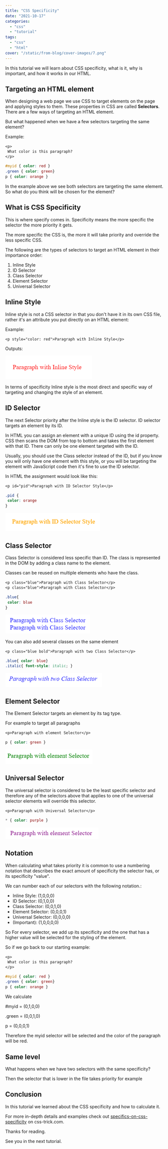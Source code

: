 ```yaml
---
title: "CSS Specificity"
date: "2021-10-17"
categories: 
  - "css"
  - "tutorial"
tags: 
  - "css"
  - "html"
cover: "/static/from-blog/cover-images/7.png"
---
```


In this tutorial we will learn about CSS specificity, what is it, why is important, and how it works in our HTML.

## Targeting an HTML element

When designing a web page we use CSS to target elements on the page and applying styles to them. These properties in CSS are called **Selectors**. There are a few ways of targeting an HTML element.

But what happened when we have a few selectors targeting the same element?

Example:

```markup
<p>
 What color is this paragraph?
</p>
```

```css
#myid { color: red }
.green { color: green}
p { color: orange }
```

In the example above we see both selectors are targeting the same element. So what do you think will be chosen for the element?

## What is CSS Specificity

This is where specify comes in. Specificity means the more specific the selector the more priority it gets.

The more specific the CSS is, the more it will take priority and override the less specific CSS.

The following are the types of selectors to target an HTML element in their importance order:

1. Inline Style
2. ID Selector
3. Class Selector
4. Element Selector
5. Universal Selector

## Inline Style

Inline style is not a CSS selector in that you don't have it in its own CSS file, rather it's an attribute you put directly on an HTML element:

Example:

```markup
<p style="color: red">Paragraph with Inline Style</p>
```

Outputs:

![](/static/from-blog/2021/10/2021-10-17-css-specificity/images/image.png)

In terms of specificity Inline style is the most direct and specific way of targeting and changing the style of an element.

## ID Selector

The next Selector priority after the Inline style is the ID selector. ID selector targets an element by its ID.

In HTML you can assign an element with a unique ID using the id property. CSS then scans the DOM from top to bottom and takes the first element with that ID. There can only be one element targeted with the ID.

Usually, you should use the Class selector instead of the ID, but if you know you will only have one element with this style, or you will be targeting the element with JavaScript code then it's fine to use the ID selector.

In HTML the assignment would look like this:

```markup
<p id="pid">Paragraph with ID Selector Style</p>
```

```css
.pid {
 color: orange
}
```

![](/static/from-blog/2021/10/2021-10-17-css-specificity/images/image-1.png)

## Class Selector

Class Selector is considered less specific than ID. The class is represented in the DOM by adding a class name to the element.

Classes can be reused on multiple elements who have the class.

```markup
<p class="blue">Paragraph with Class Selector</p>
<p class="blue">Paragraph with Class Selector</p>
```

```css
.blue{
 color: blue
}
```

![](/static/from-blog/2021/10/2021-10-17-css-specificity/images/image-2.png)

You can also add several classes on the same element

```markup
<p class="blue bold">Paragraph with two Class Selector</p>
```

```css
.blue{ color: blue}
.italic{ font-style: italic; }
```

![](/static/from-blog/2021/10/2021-10-17-css-specificity/images/image-3.png)

## Element Selector

The Element Selector targets an element by its tag type.

For example to target all paragraphs

```markup
<p>Paragraph with element Selector</p>
```

```css
p { color: green }
```

![](/static/from-blog/2021/10/2021-10-17-css-specificity/images/image-4.png)

## Universal Selector

The universal selector is considered to be the least specific selector and therefore any of the selectors above that applies to one of the universal selector elements will override this selector.

```markup
<p>Paragraph with Universal Selector</p>
```

```css
* { color: purple }
```

![](/static/from-blog/2021/10/2021-10-17-css-specificity/images/image-5.png)

## Notation

When calculating what takes priority it is common to use a numbering notation that describes the exact amount of specificity the selector has, or its specificity "value".

We can number each of our selectors with the following notation.:

- Inline Style: (1,0,0,0)
- ID Selector: (0,1,0,0)
- Class Selector: (0,0,1,0)
- Element Selector: (0,0,0,1)
- Universal Selector: (0,0,0,0)
- (Important): (1,0,0,0,0)

So For every selector, we add up its specificity and the one that has a higher value will be selected for the styling of the element.

So if we go back to our starting example:

```markup
<p>
 What color is this paragraph?
</p>
```

```css
#myid { color: red }
.green { color: green}
p { color: orange }
```

We calculate

#myid = (0,1,0,0)

.green = (0,0,1,0)

p = (0,0,0,1)

Therefore the myid selector will be selected and the color of the paragraph will be red.

## Same level

What happens when we have two selectors with the same specificity?

Then the selector that is lower in the file takes priority for example

## Conclusion

In this tutorial we learned about the CSS specificity and how to calculate it.

For more in-depth details and examples check out [specifics-on-css-specificity](https://css-tricks.com/specifics-on-css-specificity/) on css-trick.com.

Thanks for reading.

See you in the next tutorial.
